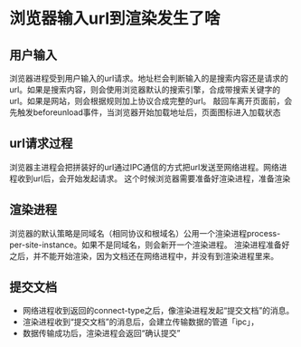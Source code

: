 # 浏览器输入url到渲染发生了啥

## 用户输入
浏览器进程受到用户输入的url请求。地址栏会判断输入的是搜索内容还是请求的url。如果是搜索内容，则会使用浏览器默认的搜索引擎，合成带搜索关键字的url。如果是网站，则会根据规则加上协议合成完整的url。
敲回车离开页面前，会先触发beforeunload事件，当浏览器开始加载地址后，页面图标进入加载状态
## url请求过程
浏览器主进程会把拼装好的url通过IPC通信的方式把url发送至网络进程。网络进程收到url后，会开始发起请求。
这个时候浏览器需要准备好渲染进程，准备渲染

## 渲染进程
浏览器的默认策略是同域名（相同协议和根域名）公用一个渲染进程process-per-site-instance。如果不是同域名，则会新开一个渲染进程。
渲染进程准备好之后，并不能开始渲染，因为文档还在网络进程中，并没有到渲染进程里来。
## 提交文档
- 网络进程收到返回的connect-type之后，像渲染进程发起“提交文档”的消息。
- 渲染进程收到“提交文档”的消息后，会建立传输数据的管道「ipc」，
- 数据传输成功后，渲染进程会返回“确认提交”